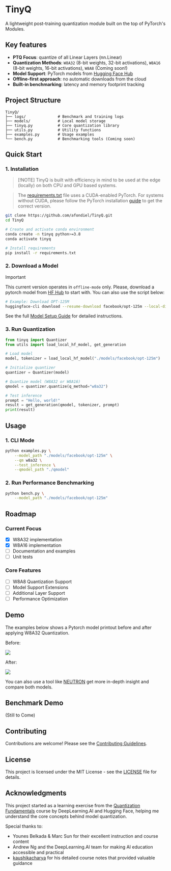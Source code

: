 # TinyQ

A lightweight post-training quantization module built on the top of PyTorch's Modules. 

## Key features

- **PTQ Focus**: quantize of all Linear Layers (nn.Linear)
- **Quantization Methods**: `W8A32` (8-bit weights, 32-bit activations), `W8A16` (8-bit weights, 16-bit activations), `W8A8` (Coming soon!)
- **Model Support**: PyTorch models from [Hugging Face Hub](https://huggingface.co/models?library=pytorch)
- **Offline-first approach**: no automatic downloads from the cloud
- **Built-in benchmarking**: latency and memory footprint tracking

## Project Structure 

```
TinyQ/
├── logs/              # Benchmark and training logs
├── models/            # Local model storage
├── tinyq.py           # Core quantization library
├── utils.py           # Utility functions
├── examples.py        # Usage examples
└── bench.py           # Benchmarking tools (Coming soon)
```

## Quick Start

### 1. Installation

> [!NOTE] TinyQ is built with efficiency in mind to be used at the edge (locally) on both CPU and GPU based systems. 

> The [requirements.txt](./requirements.txt) file uses a CUDA-enabled PyTorch. For systems without CUDA, please follow the PyTorch installation [guide](https://pytorch.org/get-started/locally/) to get the correct version.

```bash
git clone https://github.com/afondiel/TinyQ.git
cd TinyQ

# Create and activate conda environment
conda create -n tinyq python>=3.8
conda activate tinyq

# Install requirements
pip install -r requirements.txt
```

### 2. Download a Model

> [!IMPORTANT]
> This current version operates in `offline-mode` only. Please, download a pytorch model from [HF Hub](https://huggingface.co/models?library=pytorch) to start with. You can also use the script below:

```bash
# Example: Download OPT-125M
huggingface-cli download --resume-download facebook/opt-125m --local-dir ./models/facebook/opt-125m
```

See the full [Model Setup Guide](docs/model_setup.md) for detailed instructions.

### 3. Run Quantization

```python
from tinyq import Quantizer
from utils import load_local_hf_model, get_generation

# Load model
model, tokenizer = load_local_hf_model("./models/facebook/opt-125m")

# Initialize quantizer
quantizer = Quantizer(model)

# Quantize model (W8A32 or W8A16)
qmodel = quantizer.quantize(q_method="w8a32")

# Test inference
prompt = "Hello, world!"
result = get_generation(qmodel, tokenizer, prompt)
print(result)
```

## Usage 

### 1. CLI Mode

```bash
python examples.py \
    --model_path "./models/facebook/opt-125m" \
    --qm w8a32 \
    --test_inference \
    --qmodel_path "./qmodel"
```

### 2. Run Performance Benchmarking

```bash
python bench.py \
    --model_path "./models/facebook/opt-125m"
```

## Roadmap

### Current Focus
- [x] W8A32 implementation
- [x] W8A16 implementation
- [ ] Documentation and examples
- [ ] Unit tests

### Core Features
- [ ] W8A8 Quantization Support
- [ ] Model Support Extensions
- [ ] Additional Layer Support
- [ ] Performance Optimization

## Demo

The examples below shows a Pytorch model printout before and after applying W8A32 Quantization.

Before: 

![](./demo/model-before.png)

After:

![](./demo/model-after.png)

You can also use a tool like [NEUTRON](https://netron.app/) get more in-depth insight and compare both models.

## Benchmark Demo

(Still to Come)

## Contributing 

Contributions are welcome! Please see the [Contributing Guidelines](CONTRIBUTING.md).

## License 

This project is licensed under the MIT License - see the [LICENSE](LICENSE) file for details.

## Acknowledgments

This project started as a learning exercise from the [Quantization Fundamentals](https://www.deeplearning.ai/short-courses/quantization-fundamentals-with-hugging-face/) course by DeepLearning.AI and Hugging Face, helping me understand the core concepts behind model quantization.

Special thanks to:
- Younes Belkada & Marc Sun for their excellent instruction and course content
- Andrew Ng and the DeepLearning.AI team for making AI education accessible and practical
- [kaushikacharya](https://github.com/kaushikacharya) for his detailed course notes that provided valuable guidance

